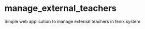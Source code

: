 manage_external_teachers
========================

Simple web application to manage external teachers in fenix system
